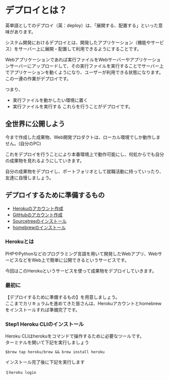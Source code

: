 # デプロイとは？
英単語としてのデプロイ（英：deploy）は、「展開する、配置する」といった意味があります。

システム開発におけるデプロイとは、開発したアプリケーション（機能やサービス）をサーバー上に展開・配置して利用できるようにすることです。

Webアプリケーションであれば実行ファイルをWebサーバーやアプリケーションサーバーにアップロードして、その実行ファイルを実行することでサーバー上でアプリケーションを動くようになり、ユーザーが利用できる状態になります。この一連の作業がデプロイです。

つまり、

- 実行ファイルを動かしたい環境に置く
- 実行ファイルを実行する
これらを行うことがデプロイです。

## 全世界に公開しよう

今まで作成した成果物、Web開発プロダクトは、ローカル環境でしか動作しません。(自分のPC)

これをデプロイを行うことにより本番環境上で動作可能にし、何処からでも自分の成果物を見れるようにしていきます。

自分の成果物をデプロイし、ポートフォリオとして就職活動に持っていったり、友達に自慢しましょう。

## デプロイするために準備するもの
- [Herokuのアカウント作成](https://jp.heroku.com/)
- [GitHubのアカウント作成](https://github.com/)
- [Sourcetreeのインストール](https://www.sourcetreeapp.com/)
- [homebrewのインストール](https://brew.sh/index_ja)

### Herokuとは
PHPやPythonなどのプログラミング言語を用いて開発したWebアプリ、WebサービスなどをWeb上で簡単に公開できるというサービスです。

今回はこのHerokuというサービスを使って成果物をデプロイしていきます。

### 最初に
【デプロイするために準備するもの】を用意しましょう。<br>
ここまでカリキュラムを進めてきた皆さんは、Herokuアカウントとhomebrewをインストールすれば準備完了です。

### Step1 Heroku CLIのインストール
Heroku CLIはherokuをコマンドで操作するために必要なツールです。<br>
ターミナルを開いて下記を実行しましょう

```
$brew tap heroku/brew && brew install heroku
```

インストール完了後に下記を実行します

```
＄heroku login
```



